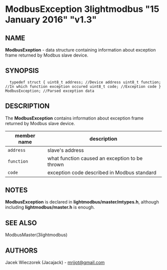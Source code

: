 # ModbusException 3lightmodbus "15 January 2016" "v1.3"

## NAME
**ModbusExeption** - data structure containing information about exception frame returned by Modbus slave device.

## SYNOPSIS
`  
	typedef struct
	{
		uint8_t address; //Device address
		uint8_t function; //In which function exception occured
		uint8_t code; //Exception code
	} ModbusException; //Parsed exception data
`

## DESCRIPTION
The **ModbusException** contains information about exception frame returned by Modbus slave device.

| member name      | description                                                |
|------------------|------------------------------------------------------------|
| `address`        | slave's address                                            |
| `function`       | what function caused an exception to be thrown             |
| `code`           | exception code described in Modbus standard                |


## NOTES
**ModbusException** is declared in **lightmodbus/master/mtypes.h**, although including **lightmodbus/master.h** is enough.

## SEE ALSO
ModbusMaster(3lightmodbus)

## AUTHORS
Jacek Wieczorek (Jacajack) - mrjjot@gmail.com

